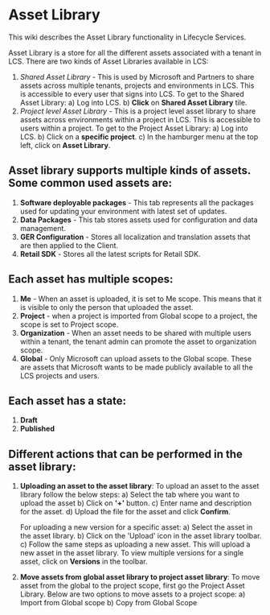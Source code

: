 
# Asset Library
This wiki describes the Asset Library functionality in Lifecycle Services.

Asset Library is a store for all the different assets associated with a tenant in LCS. There are two kinds of Asset Libraries available in LCS:
1) *Shared Asset Library* - This is used by Microsoft and Partners to share assets across multiple tenants, projects and environments in LCS. This is accessible to every user that signs into LCS. To get to the Shared Asset Library:
    a) Log into LCS.
    b) **Click** on **Shared Asset Library** tile. 
2) *Project level Asset Library* - This is a project level asset library to share assets across environments within a project in LCS. This is accessible to users within a project. To get to the Project Asset Library:
    a) Log into LCS.
    b) Click on a **specific project**. 
    c) In the hamburger menu at the top left, click on **Asset Library**. 

## Asset library supports multiple kinds of assets. Some common used assets are:
1) **Software deployable packages**  - This tab represents all the packages used for updating your environment with latest set of updates.
2) **Data Packages** - This tab stores assets used for configuration and data management. 
3) **GER Configuration** - Stores all localization and translation assets that are then applied to the Client. 
4) **Retail SDK** - Stores all the latest scripts for Retail SDK. 

## Each asset has multiple scopes:
1) **Me** - When an asset is uploaded, it is set to Me scope. This means that it is visible to only the person that uploaded the asset. 
2) **Project** - when a project is imported from Global scope to a project, the scope is set to Project scope. 
3) **Organization** - When an asset needs to be shared with multiple users within a tenant, the tenant admin can promote the asset to organization scope. 
4) **Global** - Only Microsoft can upload assets to the Global scope. These are assets that Microsoft wants to be made publicly available to all the LCS projects and users.  

## Each asset has a state:
1) **Draft**
2) **Published**

## Different actions that can be performed in the asset library:
1) **Uploading an asset to the asset library**: To upload an asset to the asset library follow the below steps:
    a) Select the tab where you want to upload the asset
    b) Click on **'+'** button. 
    c) Enter name and description for the asset. 
    d) Upload the file for the asset and click **Confirm**. 
    
    For uploading a new version for a specific asset:
    a) Select the asset in the asset library.
    b) Click on the 'Upload' icon in the asset library toolbar. 
    c) Follow the same steps as uploading a new asset. 
     This will upload a new asset in the asset library. To view multiple versions for a single asset, click on **Versions** in the toolbar. 

2) **Move assets from global asset library to project asset library**: To move asset from the global to the project scope, first go the Project Asset Library. Below are two options to move assets to a project scope:
  a) Import from Global scope
  b) Copy from Global Scope 




